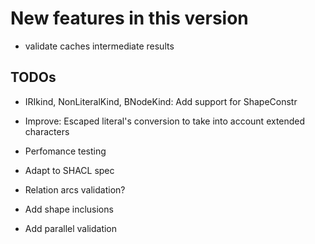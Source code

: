 New features in this version
============================

- validate caches intermediate results  


 TODOs
------

-   IRIkind, NonLiteralKind, BNodeKind: Add support for ShapeConstr 

- 	Improve: Escaped literal's conversion to take into account extended characters
   
-   Perfomance testing

-   Adapt to SHACL spec

-   Relation arcs validation?

-   Add shape inclusions

-   Add parallel validation


